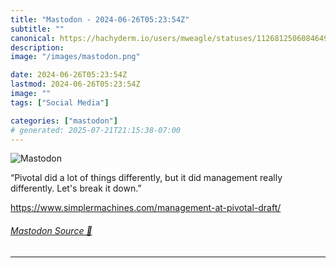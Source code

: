 ```yaml
---
title: "Mastodon - 2024-06-26T05:23:54Z"
subtitle: ""
canonical: https://hachyderm.io/users/mweagle/statuses/112681250608464931
description:
image: "/images/mastodon.png"

date: 2024-06-26T05:23:54Z
lastmod: 2024-06-26T05:23:54Z
image: ""
tags: ["Social Media"]

categories: ["mastodon"]
# generated: 2025-07-21T21:15:38-07:00
---
```

![Mastodon](/images/mastodon.png)

<p>“Pivotal did a lot of things differently, but it did management really differently. Let&#39;s break it down.”</p><p><a href="https://www.simplermachines.com/management-at-pivotal-draft/" target="_blank" rel="nofollow noopener noreferrer" translate="no"><span class="invisible">https://www.</span><span class="ellipsis">simplermachines.com/management</span><span class="invisible">-at-pivotal-draft/</span></a></p>


###### [Mastodon Source 🐘](https://hachyderm.io/@mweagle/112681250608464931)

___
